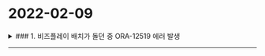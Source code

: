 # 2022-02-09

<details>
<summary>### 1. 비즈플레이 배치가 돌던 중 ORA-12519 에러 발생</summary>

```log
Error updating database.
Cause: org.springframework.jdbc.CannotGetJdbcConnectionException:
Could not get JDBC Connection; nested exception is java.sql.SQLException:
Listener refused the connection with the following error:
ORA-12519, TNS:no appropriate service handler found
```

##### 사유 : 오라클이 처리하는 프로세스의 수가 적게 설정되어 발생
##### 해결 : 오라클의 프로세스 수 증가

</details>

---